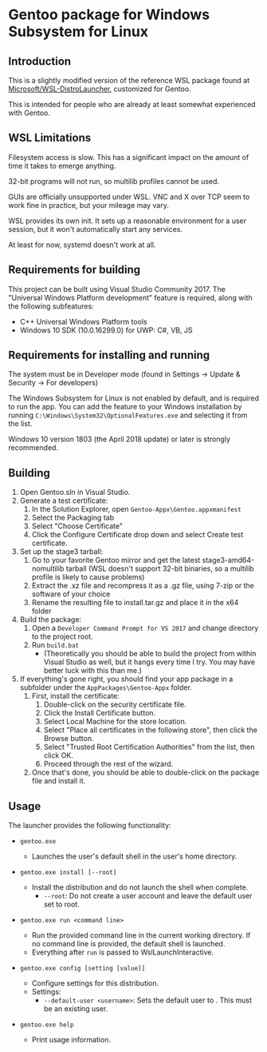 # Gentoo package for Windows Subsystem for Linux
## Introduction 
This is a slightly modified version of the reference WSL package found at [Microsoft/WSL-DistroLauncher](https://github.com/Microsoft/WSL-DistroLauncher), customized for Gentoo.

This is intended for people who are already at least somewhat experienced with Gentoo.
  
## WSL Limitations
Filesystem access is slow. This has a significant impact on the amount of time it takes to emerge anything.

32-bit programs will not run, so multilib profiles cannot be used.

GUIs are officially unsupported under WSL. VNC and X over TCP seem to work fine in practice, but your mileage may vary.

WSL provides its own init. It sets up a reasonable environment for a user session, but it won't automatically start any services.

At least for now, systemd doesn't work at all.
  
## Requirements for building
This project can be built using Visual Studio Community 2017. The "Universal Windows Platform development" feature is required, along with the following subfeatures:

* C++ Universal Windows Platform tools
* Windows 10 SDK (10.0.16299.0) for UWP: C#, VB, JS

## Requirements for installing and running 
The system must be in Developer mode (found in Settings -> Update & Security -> For developers)

The Windows Subsystem for Linux is not enabled by default, and is required to run the app. You can add the feature to your Windows installation by running `C:\Windows\System32\OptionalFeatures.exe` and selecting it from the list.

Windows 10 version 1803 (the April 2018 update) or later is strongly recommended.

## Building
1. Open Gentoo.sln in Visual Studio.
1. Generate a test certificate:
    1. In the Solution Explorer, open `Gentoo-Appx\Gentoo.appxmanifest`
    1. Select the Packaging tab
    1. Select "Choose Certificate"
    1. Click the Configure Certificate drop down and select Create test certificate.
1. Set up the stage3 tarball:
    1. Go to your favorite Gentoo mirror and get the latest stage3-amd64-nomultilib tarball (WSL doesn't support 32-bit binaries, so a multilib profile is likely to cause problems)
    1. Extract the .xz file and recompress it as a .gz file, using 7-zip or the software of your choice
    1. Rename the resulting file to install.tar.gz and place it in the x64 folder
1. Build the package:
    1. Open a `Developer Command Prompt for VS 2017` and change directory to the project root.
    1. Run `build.bat`
       * (Theoretically you should be able to build the project from within Visual Studio as well, but it hangs every time I try. You may have better luck with this than me.)
1. If everything's gone right, you should find your app package in a subfolder under the `AppPackages\Gentoo-Appx` folder.
    1. First, install the certificate:
	    1. Double-click on the security certificate file.
		1. Click the Install Certificate button.
		1. Select Local Machine for the store location.
		1. Select "Place all certificates in the following store", then click the Browse button.
		1. Select "Trusted Root Certification Authorities" from the list, then click OK.
		1. Proceed through the rest of the wizard.
	1. Once that's done, you should be able to double-click on the package file and install it.

## Usage
The launcher provides the following functionality:

* `gentoo.exe`
  - Launches the user's default shell in the user's home directory.

* `gentoo.exe install [--root]`
  - Install the distribution and do not launch the shell when complete.
    - `--root`: Do not create a user account and leave the default user set to root.

* `gentoo.exe run <command line>`
  - Run the provided command line in the current working directory. If no command line is provided, the default shell is launched.
  - Everything after `run` is passed to WslLaunchInteractive.

* `gentoo.exe config [setting [value]]`
  - Configure settings for this distribution.
  - Settings:
    - `--default-user <username>`: Sets the default user to <username>. This must be an existing user.

* `gentoo.exe help`
  - Print usage information.

